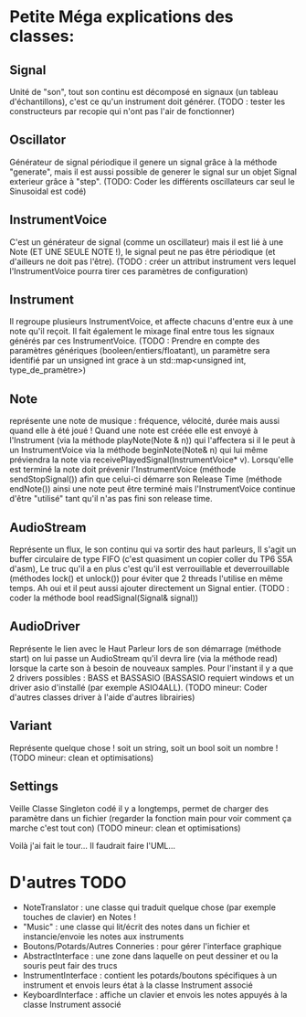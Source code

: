 
Petite Méga explications des classes:
=====================================

Signal 
------

Unité de "son", tout son continu est décomposé en signaux (un tableau d'échantillons), c'est ce qu'un instrument doit générer. (TODO : tester les constructeurs par recopie qui n'ont pas l'air de fonctionner)

Oscillator 
----------
Générateur de signal périodique il genere un signal grâce à la méthode "generate", mais il est aussi possible de generer le signal sur un objet Signal exterieur grâce à "step". (TODO: Coder les différents oscillateurs car seul le Sinusoidal est codé)

InstrumentVoice 
---------------
C'est un générateur de signal (comme un oscillateur) mais il est lié à une Note (ET UNE SEULE NOTE !), le signal peut ne pas être périodique (et d'ailleurs ne doit pas l'être). (TODO : créer un attribut instrument vers lequel l'InstrumentVoice pourra tirer ces paramètres de configuration)

Instrument 
----------
Il regroupe plusieurs InstrumentVoice, et affecte chacuns d'entre eux à une note qu'il reçoit. Il fait également  le mixage final entre tous les signaux générés par ces InstrumentVoice. (TODO : Prendre en compte des paramètres génériques (booleen/entiers/floatant), un paramètre sera identifié par un unsigned int grace à un std::map<unsigned int, type_de_pramètre>)  

Note 
----
représente une note de musique : fréquence, vélocité, durée mais aussi quand elle à été joué ! Quand une note est créée elle est envoyé à l'Instrument (via la méthode playNote(Note & n)) qui l'affectera si il le peut à un InstrumentVoice via la méthode beginNote(Note& n) qui lui même préviendra la note via receivePlayedSignal(InstrumentVoice* v). Lorsqu'elle est terminé la note doit prévenir l'InstrumentVoice (méthode sendStopSignal()) afin que celui-ci démarre son Release Time (méthode endNote()) ainsi une note peut être terminé mais l'InstrumentVoice continue d'être "utilisé" tant qu'il n'as pas fini son release time.

AudioStream 
-----------
Représente un flux, le son continu qui va sortir des haut parleurs, Il s'agit un buffer circulaire de type FIFO (c'est quasiment un copier coller du TP6 S5A d'asm), Le truc qu'il a en plus c'est qu'il est verrouillable et deverrouillable (méthodes lock() et unlock()) pour éviter que 2 threads l'utilise en même temps. Ah oui et il peut aussi ajouter directement un Signal entier. (TODO : coder la méthode bool readSignal(Signal& signal))

AudioDriver 
-----------
Représente le lien avec le Haut Parleur lors de son démarrage (méthode start) on lui passe un AudioStream qu'il devra lire (via la méthode read) lorsque la carte son à besoin de nouveaux samples. Pour l'instant il y a que 2 drivers possibles : BASS et BASSASIO (BASSASIO requiert windows et un driver asio d'installé (par exemple ASIO4ALL). (TODO mineur: Coder d'autres classes driver à l'aide d'autres librairies)

Variant 
-------
Représente quelque chose ! soit un string, soit un bool soit un nombre ! (TODO mineur: clean et optimisations)

Settings 
--------
Veille Classe Singleton codé il y a longtemps, permet de charger des paramètre dans un fichier (regarder la fonction main pour voir comment ça marche c'est tout con) (TODO mineur: clean et optimisations)


Voilà j'ai fait le tour... Il faudrait faire l'UML...

D'autres TODO
=============
 - NoteTranslator : une classe qui traduit quelque chose (par exemple touches de clavier) en Notes !
 - "Music" : une classe qui lit/écrit des notes dans un fichier et instancie/envoie les notes aux instruments
 - Boutons/Potards/Autres Conneries : pour gérer l'interface graphique 
 - AbstractInterface : une zone dans laquelle on peut dessiner et ou la souris peut fair des trucs
 - InstrumentInterface : contient les potards/boutons spécifiques à un instrument et envois leurs état à la classe Instrument associé
 - KeyboardInterface : affiche un clavier et envois les notes appuyés à la classe Instrument associé


